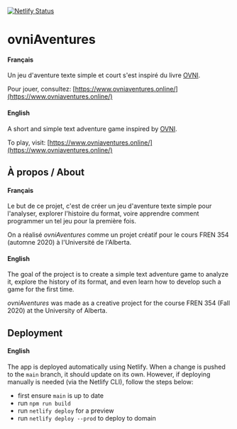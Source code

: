 [![Netlify Status](https://api.netlify.com/api/v1/badges/e2370e27-35e7-4e12-bad4-968e0a41481c/deploy-status)](https://app.netlify.com/sites/nervous-jennings-9e64a5/deploys)

# ovniAventures
#### Français
Un jeu d'aventure texte simple et court s'est inspiré du livre [OVNI](https://www.amazon.ca/OVNI-T-01-FABRICE-PARME/dp/2847899723).

Pour jouer, consultez: [https://www.ovniaventures.online/](https://www.ovniaventures.online/)

#### English
A short and simple text adventure game inspired by [OVNI](https://www.amazon.ca/OVNI-T-01-FABRICE-PARME/dp/2847899723).

To play, visit: [https://www.ovniaventures.online/](https://www.ovniaventures.online/)

## À propos / About
#### Français
Le but de ce projet, c'est de créer un jeu d'aventure texte simple pour l'analyser, explorer l'histoire du format, voire apprendre comment programmer un tel jeu pour la première fois.

On a réalisé *ovniAventures* comme un projet créatif pour le cours FREN 354 (automne 2020) à l'Université de l'Alberta.

#### English
The goal of the project is to create a simple text adventure game to analyze it, explore the history of its format, and even learn how to develop such a game for the first time.

*ovniAventures* was made as a creative project for the course FREN 354 (Fall 2020) at the University of Alberta.

## Deployment
#### English
The app is deployed automatically using Netlify. When a change is pushed to the `main` branch, it should update on its own. However, if deploying manually is needed (via the Netlify CLI), follow the steps below:
- first ensure `main` is up to date
- run `npm run build`
- run `netlify deploy` for a preview
- run `netlify deploy --prod` to deploy to domain
